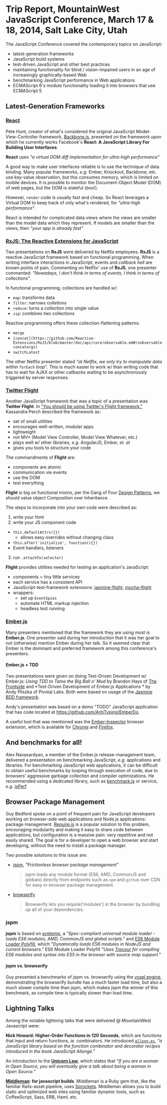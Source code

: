 # Trip Report, MountainWest JavaScript Conference, March 17 & 18, 2014, Salt Lake City, Utah

The JavaScript Conference covered the contemporary topics on JavaScript:

- latest-generation frameworks
- JavaScript build systems
- test-driven JavaScript and other best practices
- maintaining functionality for blind / vision-impaired users in an age of
increasingly graphically-based Web
- benchmarking JavaScript performance in Web applications
- ECMAScript 6's module functionality loading it into browsers that use ECMAScript 5

## Latest-Generation Frameworks

### [React](http://facebook.github.io/react/index.html)

Pete Hunt, creator of what's considered the original JavaScript Model-View-Controller framework, [Backbone.js](http://documentcloud.github.io/backbone/), presented on the framework upon which he currently works Facebook's **React: A JavaScript Library For Building User Interfaces**.

**React** uses *"a virtual DOM diff implementation for ultra-high performance"*

A good way to make user interfaces reliable is to use the technique of data binding. Many popular frameworks, *e.g.* Ember, Knockout, Backbone, etc. use key-value observation, but this consumes memory, which is limited on mobile devices. It is possible to monitor the Document-Object Model (DOM) of web pages, but the DOM is stateful (boo!).

However, `render` code is usually fast and cheap. So React leverages a Virtual DOM to keep track of only what's rendered, for *"ultra-high performance"*.

React is intended for complicated data views where the views are smaller than the model data which they represent. If models are smaller than the views, then *"your app is already fast"*

### [RxJS: The Reactive Extensions for JavaScript](https://github.com/Reactive-Extensions/RxJS)

Two presentations on **RxJS** were delivered by Netflix employees. **RxJS** is a reactive JavaScript framework based on functional programming. When writing interface interactions in JavaScript, events and *callback hell* are known points of pain. Commenting on Netflix' use of **RxJS**, one presenter commented: *"Nowadays, I don't think in terms of events, I think in terms of collections"*.

In functional programming, collections are handled w/:

- `map`: transforms data
- `filter`: narrows colletions
- `reduce`: turns a collection into single value
- `zip`: combines two collections

Reactive programming offers these collection-flattening patterns:

- `merge`
- `[concat](https://github.com/Reactive-Extensions/RxJS/blob/master/doc/api/core/observable.md#rxobservableconcatargs)`
- `switchLatest`

The other Netflix presenter stated *"at Netflix, we only try to manipulate data within `forEach` loop"*. This is much easier to work w/ than writing code that has to wait for AJAX or other callbacks waiting to be asynchronously triggered by server responses.

### [Twitter Flight](http://twitter.github.io/flight/)

Another JavaScript framework that was a topic of a presentation was **Twitter Flight**. In ["You should be using Twitter's Flight framework."](http://kperch.github.io/mtn_west/) Kassandra Perch described the framework as:

- set of small utilities
- encourages well-written, modular apps
- lightweight
- not MV* (Model View Controller, Model View Whatever, etc.)
- plays well w/ other libraries, *e.g.* AngularJS, Ember, *et. al*
- gives you tools to structure your code

The commandments of **Flight** are:

- components are atomic
- communication vie events
- use the DOM
- test everything

**Flight** is big on functional mixins, per the Gang of Four [Design Patterns](http://en.wikipedia.org/wiki/Design_Patterns), we should value object Composition over Inheritance.

The steps to incorporate into your own code were described as:

1. write your html
2. write your JS component code
  - `this.defaultAttrs({})`
    - allows easy overrides without changing class
  - `this.after('initialize', function(){})`
  - Event handlers, listeners
3. run `.attachTo(selector)`

**Flight** provides utilities needed for testing an application's JavaScript:

- components = tiny little services
- each service has a consistent API
- JavaScript-test-framework extensions: [jasmine-flight](https://github.com/flightjs/jasmine-flight), [mocha-flight](https://github.com/flightjs/mocha-flight)
- wrappers:
  - set up `EventSpies`
  - automate HTML markup injection
  - headless test running

### [Ember.js](http://emberjs.com/)

Many presenters mentioned that the framework they are using most is **Ember.js**. One presenter said during her introduction that it was her goal to not (otherwise) mention Ember during her talk. So it seemed clear that Ember is the dominant and preferred framework among this conference's presenters.

#### Ember.js + TDD

Two presentations were given on doing Test-Driven Development w/ Ember.js: *Using TDD to Tame the Big Ball o' Mud* by Brandon Hays of [The Frontside](http://frontside.io/) and *Test-Driven Development of Ember.js Applications * by Andy Pliszka of Pivotal Labs. Both were based on usage of the [Jasmine BDD framework](http://jasmine.github.io/).

Andy's presentation was based on a  demo "TODO" JavaScript application that has code located at https://github.com/AntiTyping/EmberDo.

A useful tool that was mentioned was the [Ember-Inspector](https://github.com/tildeio/ember-extension) browser extension, which is available for [Chrome](https://chrome.google.com/webstore/detail/ember-inspector/bmdblncegkenkacieihfhpjfppoconhi) and [Firefox](https://addons.mozilla.org/en-US/firefox/addon/ember-inspector/).

## And benchmarks for all!

Alex Navasardyan, a member of the Ember.js release-management team, delivered a presentation on benchmarking JavaScript, *e.g.* applications and libraries. For benchmarking JavaScript web applications, it can be difficult to obtain useful benchmarks by looping through execution of code, due to browsers' aggressive garbage collection and compiler optimizations. He recommended using a dedicated library, such as [benchmark.js](http://benchmarkjs.com/) or service, *e.g.* [jsPerf](http://jsperf.com/)

## Browser Package Management

Guy Bedford spoke on a point of frequent pain for JavaScript developers working on browser-side web applications and Node.js applications: package management. [Require.js](http://requirejs.org/) is a popular solution to this problem, encouraging modularity and making it easy to share code between applications, but configuration is a massive pain: very repetitive and not easily shared. The goal is for a developer to open a web browser and start developing, without the need to install a package manager.

Two possible solutions to this issue are:

- [jspm](http://jspm.io/), *"Frictionless browser package management"*

  > jspm loads any module format (ES6, AMD, CommonJS and globals) directly from endpoints such as `npm` and `github` over CDN for easy in-browser package management.

- [browserify](http://browserify.org/)

  > Browserify lets you require('modules') in the browser by bundling up all of your dependencies.

### jspm

**jspm** is based on [systemjs](https://github.com/systemjs/systemjs), a *"Spec-compliant universal module loader - loads ES6 modules, AMD, CommonJS and global scripts."* and [ES6 Module Loader Polyfill](https://github.com/ModuleLoader/es6-module-loader), which *"Dynamically loads ES6 modules in NodeJS and current browsers."* ES6 Module Loader Polyfill *"Uses [Traceur](https://github.com/google/traceur-compiler) for compiling ES6 modules and syntax into ES5 in the browser with source map support."*

#### jspm vs. browserify

Guy presented a benchmarks of jspm vs. browserify using the [voxel engine](https://github.com/maxogden/voxel-engine), demonstrating the browserify bundle has a much faster load time, but also a much slower compile time than jspm, which makes jspm the winner of this benchmark, as compile time is typically slower than load time.

## Lightning Talks

Among the notable lightning talks that were delivered @ MountainWest Javascript were:

**Nick Howard: Higher-Order Functions in 120 Seconds**, which are functions that input and return functions, *ie.* combinators. He introduced [`allong.es`](http://allong.es/), *"a JavaScript library based on the function combinator and decorator recipes introduced in the book JavaScript Allongé."*

An introduction to the [**Unicorn Law**](http://geekfeminism.wikia.com/wiki/Unicorn_Law), which states that *"If you are a woman in Open Source, you will eventually give a talk about being a woman in Open Source."*

**[Middleman](http://middlemanapp.com/): for javascript builds**. Middleman is a Ruby gem that, like the familiar Rails-asset pipeline, uses [Sprockets](https://github.com/sstephenson/sprockets). Middleman allows you to build static and optimized web sites using familiar dynamic tools, such as CoffeeScript, Sass, ERB, Haml, etc.
